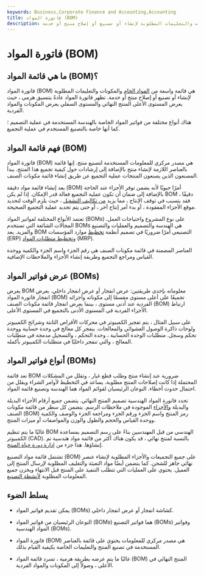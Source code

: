 ```yaml
---
keywords: Business,Corporate Finance and Accounting,Accounting
title: فاتورة المواد (BOM)
description: فاتورة المواد هي قائمة شاملة بالمواد الخام والمكونات والتعليمات المطلوبة لإنشاء أو تصنيع أو إصلاح منتج أو خدمة.
---
```


# فاتورة المواد (BOM)
## ما هي قائمة المواد (BOM)؟

فاتورة المواد (BOM) هي قائمة واسعة من [المواد الخام](/rawmaterials) والمكونات والتعليمات المطلوبة لإنشاء أو تصنيع أو إصلاح منتج أو خدمة. تظهر فاتورة المواد عادةً بتنسيق هرمي ، حيث يعرض المستوى الأعلى المنتج النهائي والمستوى السفلي يعرض المكونات والمواد الفردية.

هناك أنواع مختلفة من فواتير المواد الخاصة بالهندسة المستخدمة في عملية التصميم ؛ كما أنها خاصة بالتصنيع المستخدم في عملية التجميع.

## فهم قائمة المواد (BOM)

فاتورة المواد (BOM) هي مصدر مركزي للمعلومات المستخدمة لتصنيع منتج. إنها قائمة بالعناصر اللازمة لإنشاء منتج بالإضافة إلى إرشادات حول كيفية تجميع هذا المنتج. يبدأ المصنعون الذين يصنعون المنتجات عملية التجميع عن طريق إنشاء قائمة مكونات الصنف.

يعد إنشاء قائمة مواد دقيقة (BOM) أمرًا حيويًا لأنه يضمن توفر الأجزاء عند الحاجة بالإضافة إلى ضمان أن تكون عملية التجميع فعالة قدر الإمكان. إذا لم يكن BOM دقيقًا ، فقد يتسبب في توقف الإنتاج ، مما يزيد [من تكاليف التشغيل](/operating-cost) ، حيث يلزم الوقت لتحديد موقع الأجزاء المفقودة ، أو بدء أمر إنتاج آخر ، أو حتى يتم تحديد عملية التجميع الصحيحة.

تعتمد الأنواع المختلفة لفواتير المواد (BOMs) على نوع المشروع واحتياجات العمل. المجالات الشائعة التي تستخدم BOMs هي الهندسة والتصميم والعمليات والتصنيع والمزيد. يعد BOM التصنيعي أمرًا ضروريًا في تصميم أنظمة [تخطيط](/erp) موارد المؤسسات (ERP) [وتخطيط متطلبات المواد](/mrp) (MRP).

العناصر المضمنة في قائمة مكونات الصنف هي رقم الجزء واسم الجزء والكمية ووحدة القياس ومراجع التجميع وطريقة إنشاء الأجزاء والملاحظات الإضافية.

## عرض فواتير المواد (BOMs)

يعرض BOM معلوماته بإحدى طريقتين: عرض انفجار أو عرض انفجار داخلي. يعرض انفجار فاتورة المواد (BOM) تجميعًا على أعلى مستوى مقسمًا إلى مكوناته وأجزائه الفردية عند أدنى مستوى ، بينما يعرض انفجار قائمة مكونات الصنف (BOM) ارتباط الأجزاء الفردية في المستوى الأدنى بالتجميع في المستوى الأعلى.

على سبيل المثال ، يتم تفجير الكمبيوتر في محركات الأقراص الثابتة وشرائح الكمبيوتر ولوحات ذاكرة الوصول العشوائي والمعالجات. ينفجر كل معالج في وحدة حسابية ووحدة تحكم وسجل. متطلبات الوحدة الحسابية ، وحدة التحكم ، والتسجيل مدمجة في متطلبات المعالج ، والتي تنفجر داخليًا في متطلبات الكمبيوتر بأكمله.

## أنواع فواتير المواد (BOMs)

تعد قائمة BOM ضرورية عند إنشاء منتج وطلب قطع غيار ، وتقلل من المشكلات المحتملة إذا كانت إصلاحات المنتج مطلوبة. يساعد في التخطيط لأوامر الشراء ويقلل من احتمال حدوث أخطاء. النوعان الرئيسيان لقوائم المواد هما الهندسة وتصنيع قائمة المواد.

تحدد فاتورة المواد الهندسية تصميم المنتج النهائي. يتضمن جميع أرقام الأجزاء البديلة والبديلة [والأجزاء](/substitute) الموجودة في ملاحظات الرسم. يتضمن كل سطر من قائمة مكونات الصنف (BOM) رمز المنتج واسم الجزء ورقم الجزء ومراجعة الجزء والوصف والكمية ووحدة القياس والحجم والطول والوزن والمواصفات أو ميزات المنتج.

غالبًا ما يتم تنظيم BOM الهندسي من قبل المهندسين بناءً على رسم التصميم بمساعدة الكمبيوتر (CAD). بالنسبة لمنتج نهائي ، قد يكون هناك أكثر من قائمة مواد هندسية تم إنشاؤها. هذا جزء من [إدارة دورة حياة المنتج](/product-life-cycle-management).

تشتمل قائمة مواد التصنيع (BOM) على جميع التجميعات والأجزاء المطلوبة لإنشاء عنصر نهائي جاهز للشحن. كما يتضمن أيضًا مواد التعبئة والتغليف المطلوبة لإرسال المنتج إلى العميل. يحتوي على العمليات التي تتطلب التنفيذ على المنتج قبل الانتهاء ويخزن جميع المعلومات المطلوبة [لأنشطة التصنيع](/manufacturing-production).

## يسلط الضوء

- يمكن تقديم فواتير المواد (BOMs) كشاشة انفجار أو عرض انفجار داخلي.

- النوعان الرئيسيان من فواتير المواد (BOMs) هما فواتير التصنيع (BOMs) وفواتير المواد الهندسية (BOMs).

- فاتورة المواد (BOM) هي مصدر مركزي للمعلومات يحتوي على قائمة بالعناصر المستخدمة في تصنيع المنتج والتعليمات الخاصة بكيفية القيام بذلك.

- غالبًا ما يتم عرضه بطريقة هرمية ، تسرد قائمة المواد (BOM) المنتج النهائي في الأعلى ، وصولاً إلى المكونات والمواد الفردية.

